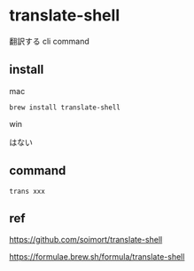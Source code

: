 
# translate-shell

翻訳する cli command


## install

mac

```
brew install translate-shell
```

win

はない


## command

```
trans xxx
```


## ref

https://github.com/soimort/translate-shell

https://formulae.brew.sh/formula/translate-shell



